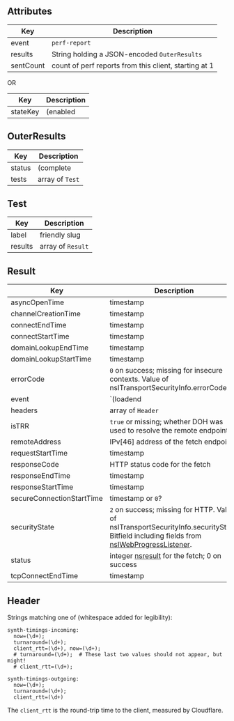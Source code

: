 ## Attributes

Key | Description
--- | ---
event | `perf-report`
results | String holding a JSON-encoded `OuterResults`
sentCount | count of perf reports from this client, starting at 1


OR

Key | Description
--- | ---
stateKey | (enabled|disabled|UIdisabled|UIOk|uninstalled|loaded)

## OuterResults

Key | Description
--- | ---
status | (complete|canceled)
tests | array of `Test`

## Test

Key | Description
--- | ---
label | friendly slug
results | array of `Result`

## Result

Key | Description
--- | ---
asyncOpenTime | timestamp
channelCreationTime | timestamp
connectEndTime | timestamp
connectStartTime | timestamp
domainLookupEndTime | timestamp
domainLookupStartTime | timestamp
errorCode | `0` on success; missing for insecure contexts. Value of nsITransportSecurityInfo.errorCode.
event | `(loadend|abort|timeout|retry-limit|exception)`; `"loadend"` is the only success value
headers | array of `Header`
isTRR | `true` or missing; whether DOH was used to resolve the remote endpoint
remoteAddress | IPv[46] address of the fetch endpoint
requestStartTime | timestamp
responseCode | HTTP status code for the fetch
responseEndTime | timestamp
responseStartTime | timestamp
secureConnectionStartTime | timestamp or `0`?
securityState | `2` on success; missing for HTTP. Value of nsITransportSecurityInfo.securityState. Bitfield including fields from [nsIWebProgressListener].
status | integer [nsresult] for the fetch; 0 on success
tcpConnectEndTime | timestamp

## Header

Strings matching one of (whitespace added for legibility):

```
synth-timings-incoming:
  now=(\d+);
  turnaround=(\d+);
  client_rtt=(\d+), now=(\d+);
  # turnaround=(\d+);  # These last two values should not appear, but might!
  # client_rtt=(\d+);
```

```
synth-timings-outgoing:
  now=(\d+);
  turnaround=(\d+);
  client_rtt=(\d+)
```

The `client_rtt` is the round-trip time to the client, measured by Cloudflare.

[nsresult]: https://searchfox.org/mozilla-central/source/__GENERATED__/xpcom/base/ErrorList.h#52
[nsIWebProgressListener]: https://searchfox.org/mozilla-central/rev/3e0f1d95fcf8832413457e3bec802113bdd1f8e8/uriloader/base/nsIWebProgressListener.idl#153-175
